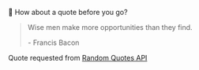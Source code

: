 📣 How about a quote before you go?

> Wise men make more opportunities than they find.
>
> <p>- Francis Bacon</p>

Quote requested from [Random Quotes API](https://github.com/lukePeavey/quotable)
